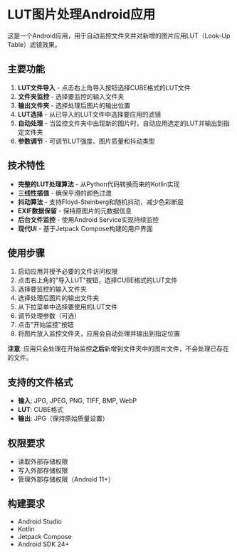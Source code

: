 # LUT图片处理Android应用

这是一个Android应用，用于自动监控文件夹并对新增的图片应用LUT（Look-Up Table）滤镜效果。

## 主要功能

1. **LUT文件导入** - 点击右上角导入按钮选择CUBE格式的LUT文件
2. **文件夹监控** - 选择要监控的输入文件夹
3. **输出文件夹** - 选择处理后图片的输出位置
4. **LUT选择** - 从已导入的LUT文件中选择要应用的滤镜
5. **自动处理** - 当监控文件夹中出现新的图片时，自动应用选定的LUT并输出到指定文件夹
6. **参数调节** - 可调节LUT强度、图片质量和抖动类型

## 技术特性

- **完整的LUT处理算法** - 从Python代码转换而来的Kotlin实现
- **三线性插值** - 确保平滑的颜色过渡
- **抖动算法** - 支持Floyd-Steinberg和随机抖动，减少色彩断层
- **EXIF数据保留** - 保持原图片的元数据信息
- **后台文件监控** - 使用Android Service实现持续监控
- **现代UI** - 基于Jetpack Compose构建的用户界面

## 使用步骤

1. 启动应用并授予必要的文件访问权限
2. 点击右上角的"导入LUT"按钮，选择CUBE格式的LUT文件
3. 选择要监控的输入文件夹
4. 选择处理后图片的输出文件夹
5. 从下拉菜单中选择要使用的LUT文件
6. 调节处理参数（可选）
7. 点击"开始监控"按钮
8. 将图片放入监控文件夹，应用会自动处理并输出到指定位置

**注意**: 应用只会处理在开始监控**之后**新增到文件夹中的图片文件，不会处理已存在的文件。

## 支持的文件格式

- **输入**: JPG, JPEG, PNG, TIFF, BMP, WebP
- **LUT**: CUBE格式
- **输出**: JPG（保持原始质量设置）

## 权限要求

- 读取外部存储权限
- 写入外部存储权限
- 管理外部存储权限（Android 11+）

## 构建要求

- Android Studio
- Kotlin
- Jetpack Compose
- Android SDK 24+